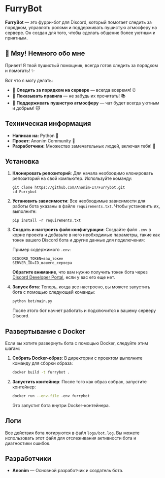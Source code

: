 # FurryBot

**FurryBot** — это фурри-бот для Discord, который помогает следить за порядком, управлять ролями и поддерживать пушистую атмосферу на сервере. Он создан для того, чтобы сделать общение более уютным и приятным.

## 🐾 Мяу! Немного обо мне

Привет! Я твой пушистый помощник, всегда готов следить за порядком и помогать! ✨

Вот что я могу делать:
- 🐾 **Следить за порядком на сервере** — всегда вовремя! ⏰
- 📜 **Показывать правила** — не забудь их прочитать! 📚
- 💬 **Поддерживать пушистую атмосферу** — чат будет всегда уютным и добрым! 🐱

## Техническая информация

- **Написан на:** Python 🐍
- **Проект:** Anonim Community 🏡
- **Разработчики:** Множество замечательных людей, включая тебя! 🌟

## Установка

1. **Клонировать репозиторий**:
   Для начала необходимо клонировать репозиторий на свой компьютер. Используйте команду:
   ```
   git clone https://github.com/Anonim-IT/Furrybot.git
   cd Furrybot
   ```

2. **Установить зависимости**:
   Все необходимые зависимости для работы бота указаны в файле `requirements.txt`. Чтобы установить их, выполните:

   ```
   pip install -r requirements.txt
   ```

3. **Создать и настроить файл конфигурации**:
   Создайте файл `.env` в корне проекта и добавьте в него необходимые параметры, такие как токен вашего Discord бота и другие данные для подключения:

   Пример содержимого `.env`:
   ```
   DISCORD_TOKEN=ваш_токен
   SERVER_ID=ID_вашего_сервера
   ```

   **Обратите внимание**, что вам нужно получить токен бота через [Discord Developer Portal](https://discord.com/developers/applications), если у вас его еще нет.

4. **Запуск бота**:
   Теперь, когда все настроено, вы можете запустить бота с помощью следующей команды:

   ```bash
   python bot/main.py
   ```

   После этого бот начнет работать и подключится к вашему серверу Discord.

## Развертывание с Docker

Если вы хотите развернуть бота с помощью Docker, следуйте этим шагам:

1. **Собрать Docker-образ**:
   В директории с проектом выполните команду для сборки образа:

   ```bash
   docker build -t furrybot .
   ```

2. **Запустить контейнер**:
   После того как образ собран, запустите контейнер:

   ```bash
   docker run --env-file .env furrybot
   ```

   Это запустит бота внутри Docker-контейнера.

## Логи

Все действия бота логируются в файл `logs/bot.log`. Вы можете использовать этот файл для отслеживания активности бота и диагностики ошибок.

## Разработчики

- **Anonim** — Основной разработчик и создатель бота.
